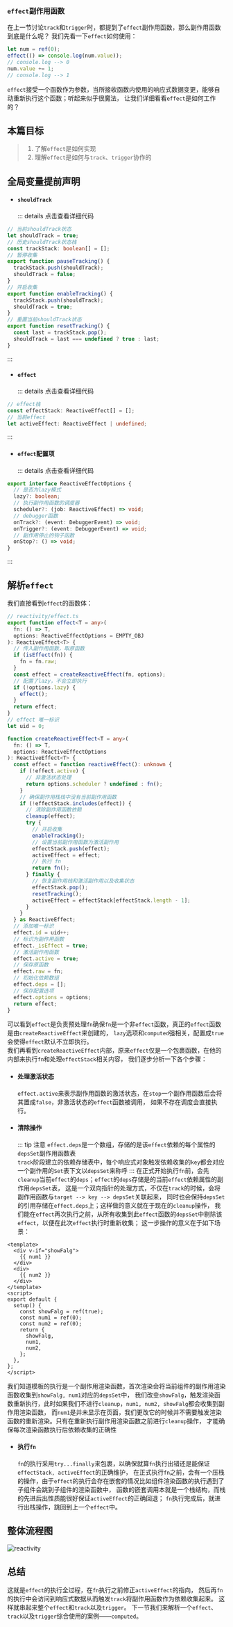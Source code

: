 ### `effect`副作用函数

在上一节讨论`track`和`trigger`时，都提到了`effect`副作用函数，那么副作用函数到底是什么呢？
我们先看一下`effect`如何使用：

```typescript
let num = ref(0);
effect(() => console.log(num.value));
// console.log --> 0
num.value += 1;
// console.log --> 1
```

`effect`接受一个函数作为参数，当所接收函数内使用的响应式数据变更，能够自动重新执行这个函数；听起来似乎很魔法，
让我们详细看看`effect`是如何工作的？

## 本篇目标

> 1. 了解`effect`是如何实现
> 2. 理解`effect`是如何与`track`、`trigger`协作的

## 全局变量提前声明

- #### `shouldTrack`
  ::: details 点击查看详细代码

```typescript
// 当前shouldTrack状态
let shouldTrack = true;
// 历史shouldTrack状态栈
const trackStack: boolean[] = [];
// 暂停收集
export function pauseTracking() {
  trackStack.push(shouldTrack);
  shouldTrack = false;
}
// 开启收集
export function enableTracking() {
  trackStack.push(shouldTrack);
  shouldTrack = true;
}
// 重置当前shouldTrack状态
export function resetTracking() {
  const last = trackStack.pop();
  shouldTrack = last === undefined ? true : last;
}
```

:::

- #### `effect`
  ::: details 点击查看详细代码

```typescript
// effect栈
const effectStack: ReactiveEffect[] = [];
// 当前effect
let activeEffect: ReactiveEffect | undefined;
```

:::

- #### `effect`配置项
  ::: details 点击查看详细代码

```typescript
export interface ReactiveEffectOptions {
  // 是否为lazy模式
  lazy?: boolean;
  // 执行副作用函数的调度器
  scheduler?: (job: ReactiveEffect) => void;
  // debugger函数
  onTrack?: (event: DebuggerEvent) => void;
  onTrigger?: (event: DebuggerEvent) => void;
  // 副作用停止的钩子函数
  onStop?: () => void;
}
```

:::

## 解析`effect`

我们直接看到`effect`的函数体：

```typescript
// reactivity/effect.ts
export function effect<T = any>(
  fn: () => T,
  options: ReactiveEffectOptions = EMPTY_OBJ
): ReactiveEffect<T> {
  // 传入副作用函数，取原函数
  if (isEffect(fn)) {
    fn = fn.raw;
  }
  const effect = createReactiveEffect(fn, options);
  // 配置了lazy，不会立即执行
  if (!options.lazy) {
    effect();
  }
  return effect;
}
// effect 唯一标识
let uid = 0;

function createReactiveEffect<T = any>(
  fn: () => T,
  options: ReactiveEffectOptions
): ReactiveEffect<T> {
  const effect = function reactiveEffect(): unknown {
    if (!effect.active) {
      // 非激活状态处理
      return options.scheduler ? undefined : fn();
    }
    // 确保副作用栈栈中没有当前副作用函数
    if (!effectStack.includes(effect)) {
      // 清除副作用函数依赖
      cleanup(effect);
      try {
        // 开启收集
        enableTracking();
        // 设置当前副作用函数为激活副作用
        effectStack.push(effect);
        activeEffect = effect;
        // 执行 fn
        return fn();
      } finally {
        // 恢复副作用栈和激活副作用以及收集状态
        effectStack.pop();
        resetTracking();
        activeEffect = effectStack[effectStack.length - 1];
      }
    }
  } as ReactiveEffect;
  // 添加唯一标识
  effect.id = uid++;
  // 标识为副作用函数
  effect._isEffect = true;
  // 激活副作用函数
  effect.active = true;
  // 保存原函数
  effect.raw = fn;
  // 初始化依赖数组
  effect.deps = [];
  // 保存配置选项
  effect.options = options;
  return effect;
}
```

可以看到`effect`是负责预处理`fn`确保`fn`是一个非`effect`函数，真正的`effect`函数是由`createReactiveEffect`来创建的，
`lazy`选项和`computed`强相关，配置成`true`会使得`effect`默认不立即执行。  
我们再看到`createReactiveEffect`内部，原来`effect`仅是一个包裹函数，在他的内部来执行`fn`和处理`effectStack`相关内容，
我们逐步分析一下各个步骤：

- #### 处理激活状态

  `effect.active`来表示副作用函数的激活状态，在`stop`一个副作用函数后会将其置成`false`，非激活状态的`effect`函数被调用，
  如果不存在调度会直接执行。

- #### 清除操作
  ::: tip 注意
  `effect.deps`是一个数组，存储的是该`effect`依赖的每个属性的`depsSet`副作用函数表  
  `track`阶段建立的依赖存储表中，每个响应式对象触发依赖收集的`key`都会对应一个副作用的`Set`表下文以`depsSet`来称呼
  :::
  在正式开始执行`fn`前，会先`cleanup`当前`effect`的`deps`；`effect`的`deps`存储是的当前`effect`依赖属性的副作用`depsSet`表，
  这是一个双向指针的处理方式，不仅在`track`的时候，会将副作用函数与`target --> key --> depsSet`关联起来，
  同时也会保持`depsSet`的引用存储在`effect.deps`上；这样做的意义就在于现在的`cleanup`操作，
  我们能在`effect`再次执行之前，从所有收集到此`effect`函数的`depsSet`中剔除该`effect`，以便在此次`effect`执行时重新收集；
  这一步操作的意义在于如下场景：

```vue
<template>
  <div v-if="showFalg">
    {{ num1 }}
  </div>
  <div>
    {{ num2 }}
  </div>
</template>
<script>
export default {
  setup() {
    const showFalg = ref(true);
    const num1 = ref(0);
    const num2 = ref(0);
    return {
      showFalg,
      num1,
      num2,
    };
  },
};
</script>
```

我们知道模板的执行是一个副作用渲染函数，首次渲染会将当前组件的副作用渲染函数收集到`showFalg, num1`对应的`depsSet`中，
我们改变`showFalg`，触发渲染函数重新执行，此时如果我们不进行`cleanup`，`num1, num2, showFalg`都会收集到副作用渲染函数，
而`num1`是并未显示在页面，我们更改它的时候并不需要触发渲染函数的重新渲染。只有在重新执行副作用渲染函数之前进行`cleanup`操作，
才能确保每次渲染函数执行后依赖收集的正确性

- #### 执行`fn`
  `fn`的执行采用`try...finally`来包裹，以确保就算`fn`执行出错还是能保证`effectStack, activeEffect`的正确维护，
  在正式执行`fn`之前，会有一个压栈的操作，由于`effect`的执行会存在嵌套的情况比如组件渲染函数的执行遇到了子组件会跳到子组件的渲染函数中，
  函数的嵌套调用本就是一个栈结构，而栈的先进后出性质能很好保证`activeEffect`的正确回退；
  `fn`执行完成后，就进行出栈操作，跳回到上一个`effect`中。

## 整体流程图

![reactivity](/vue3-analysis/reactivity/reactivity.jpg)

## 总结

这就是`effect`的执行全过程，在`fn`执行之前修正`activeEffect`的指向，
然后再`fn`的执行中会访问到响应式数据从而触发`track`将副作用函数作为依赖收集起来。
这样就串起来整个`effect`和`track`以及`trigger`。
下一节我们来解析一个`effect`、`track`以及`trigger`综合使用的案例——`computed`。
